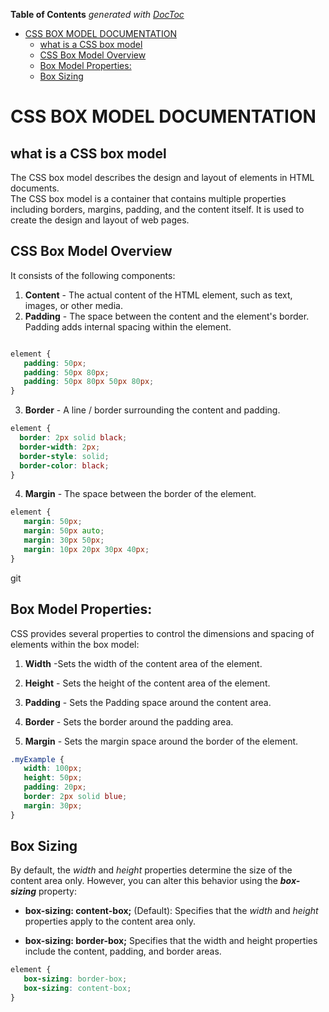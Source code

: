 <!-- START doctoc generated TOC please keep comment here to allow auto update -->
<!-- DON'T EDIT THIS SECTION, INSTEAD RE-RUN doctoc TO UPDATE -->
**Table of Contents**  *generated with [DocToc](https://github.com/thlorenz/doctoc)*

- [CSS BOX MODEL DOCUMENTATION](#css-box-model-documentation)
  - [what is a CSS box model](#what-is-a-css-box-model)
  - [CSS Box Model Overview](#css-box-model-overview)
  - [Box Model Properties:](#box-model-properties)
  - [Box Sizing](#box-sizing)

<!-- END doctoc generated TOC please keep comment here to allow auto update -->

# CSS BOX MODEL DOCUMENTATION   
## what is a CSS box model 

The CSS box model describes the design and layout of elements in HTML documents.  
The CSS box model is a container that contains multiple properties including borders, margins, padding, and the content itself. It is used to create the design and layout of web pages.

## CSS Box Model Overview  
 It consists of the following components:  
 1. **Content** - The actual content of the HTML element, such as text, images, or other media.  
 2. **Padding** -  The space between the content and the element's border. Padding adds internal spacing within the element.  

 ```css

 element {
    padding: 50px;
    padding: 50px 80px;
    padding: 50px 80px 50px 80px;
 }
 ```
 3. **Border** - A line / border surrounding the content and padding.  

```css    
element {
  border: 2px solid black; 
  border-width: 2px; 
  border-style: solid; 
  border-color: black; 
}
```
 4. **Margin** - The space between the border of the element.  

 ```css
 element {
    margin: 50px;
    margin: 50px auto;
    margin: 30px 50px;
    margin: 10px 20px 30px 40px;
 }  
 ```
 git
 ## Box Model Properties:
 CSS provides several properties to control the dimensions and spacing of elements within the box model:  
 1. **Width** -Sets the width of the content area of the element.

 2. **Height** - Sets the height of the content area of the element.

 3. **Padding**  - Sets the Padding space around the content area.

 4. **Border** - Sets the border around the padding area.

 5. **Margin** - Sets the margin space around the border of the element.  

 ```css
 .myExample {
    width: 100px;
    height: 50px;
    padding: 20px;
    border: 2px solid blue;
    margin: 30px;
 }
 ```

 ## Box Sizing  

 By default, the *width* and *height* properties determine the size of the content area only. However, you can alter this behavior using the ***box-sizing*** property:

 - **box-sizing: content-box;** (Default): Specifies that the *width* and *height* properties apply to the content area only.

 - **box-sizing: border-box;**  Specifies that the width and height properties include the content, padding, and border areas.

 ```css
 element {
    box-sizing: border-box;
    box-sizing: content-box;
 }
 ```